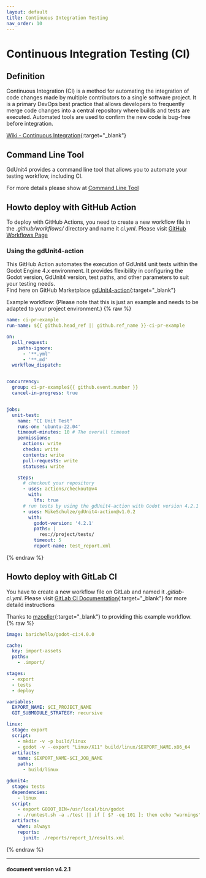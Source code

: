 ```yaml
---
layout: default
title: Continuous Integration Testing
nav_order: 10
---
```


# Continuous Integration Testing (CI)

## Definition

Continuous Integration (CI) is a method for automating the integration of code changes made by multiple contributors to a single software project.
It is a primary DevOps best practice that allows developers to frequently merge code changes into a central repository where builds and tests are executed.
Automated tools are used to confirm the new code is bug-free before integration.

[Wiki - Continuous Integration](https://en.wikipedia.org/wiki/Continuous_integration){:target="_blank"}

## Command Line Tool

GdUnit4 provides a command line tool that allows you to automate your testing workflow, including CI.

For more details please show at [Command Line Tool](/gdUnit4/advanced_testing/cmd)

## Howto deploy with GitHub Action

To deploy with GitHub Actions, you need to create a new workflow file in the *\.github/workflows/* directory and name it *ci\.yml*.
Please visit [GitHub Workflows Page](https://docs.github.com/en/actions/using-workflows)

### Using the gdUnit4-action

This GitHub Action automates the execution of GdUnit4 unit tests within the Godot Engine 4.x environment.
It provides flexibility in configuring the Godot version, GdUnit4 version, test paths, and other parameters to suit your testing needs.<br>
Find here on GitHub Marketplace [gdUnit4-action](https://github.com/marketplace/actions/gdunit4-test-runner-action){:target="_blank"}

Example workflow: (Please note that this is just an example and needs to be adapted to your project environment.)
{% raw %}
```yaml
name: ci-pr-example
run-name: ${{ github.head_ref || github.ref_name }}-ci-pr-example

on:
  pull_request:
    paths-ignore:
      - '**.yml'
      - '**.md'
  workflow_dispatch:


concurrency:
  group: ci-pr-example${{ github.event.number }}
  cancel-in-progress: true


jobs:
  unit-test:
    name: "CI Unit Test"
    runs-on: 'ubuntu-22.04'
    timeout-minutes: 10 # The overall timeout
    permissions:
      actions: write
      checks: write
      contents: write
      pull-requests: write
      statuses: write

    steps:
      # checkout your repository
      - uses: actions/checkout@v4
        with:
          lfs: true
      # run tests by using the gdUnit4-action with Godot version 4.2.1 and the latest GdUnit4 release 
      - uses: MikeSchulze/gdUnit4-action@v1.0.2
        with:
          godot-version: '4.2.1'
          paths: |
            res://project/tests/
          timeout: 5
          report-name: test_report.xml      
```
{% endraw %}

## Howto deploy with GitLab CI

You have to create a new workflow file on GitLab and named it *\.gitlab-ci\.yml*.
Please visit [GitLab CI Documentation](https://docs.gitlab.com/ee/ci/yaml/gitlab_ci_yaml.html){:target="_blank"} for more detaild instructions

Thanks to [mzoeller](https://github.com/mzoeller){:target="_blank"} to providing this example workflow.
{% raw %}
```yaml
image: barichello/godot-ci:4.0.0

cache:
  key: import-assets
  paths:
    - .import/

stages:
  - export
  - tests
  - deploy

variables:
  EXPORT_NAME: $CI_PROJECT_NAME
  GIT_SUBMODULE_STRATEGY: recursive

linux:
  stage: export
  script:
    - mkdir -v -p build/linux
    - godot -v --export "Linux/X11" build/linux/$EXPORT_NAME.x86_64
  artifacts:
    name: $EXPORT_NAME-$CI_JOB_NAME
    paths:
      - build/linux

gdunit4:
  stage: tests
  dependencies:
    - linux
  script:
    - export GODOT_BIN=/usr/local/bin/godot
    - ./runtest.sh -a ./test || if [ $? -eq 101 ]; then echo "warnings"; elif [ $? -eq 0 ]; then echo "success"; else exit 1; fi
  artifacts:
    when: always
    reports:
      junit: ./reports/report_1/results.xml
```
{% endraw %}

---
<h4> document version v4.2.1 </h4>
